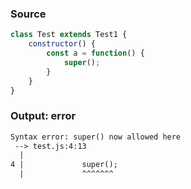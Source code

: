 ### Source
```js
class Test extends Test1 {
    constructor() {
        const a = function() {
            super();
        }
    }
}
```

### Output: error
```txt
Syntax error: super() now allowed here
 --> test.js:4:13
  |
4 |             super();
  |             ^^^^^^^ 
```
